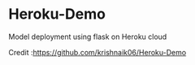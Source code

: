 # Heroku-Demo
Model deployment using flask on Heroku cloud 



Credit :https://github.com/krishnaik06/Heroku-Demo
